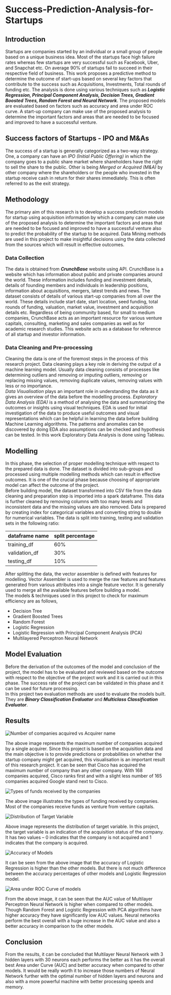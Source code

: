 # Success-Prediction-Analysis-for-Startups
## Introduction
Startups are companies started by an individual or a small group of people based on a unique business idea. Most of the startups face high failure rates whereas few startups are very successful such as Facebook, Uber, and Snapchat etc. On average 90% of startups fail to succeed in their respective field of business. This work proposes a predictive method to determine the outcome of start-ups based on several key factors that contribute to the success such as Acquisitions, Investments, Total rounds of funding etc.  The analysis is done using various techniques such as ***Logistic Regression, Principal Component Analysis, Decision Trees, Gradient Boosted Trees, Random Forest and Neural Network***. The proposed models are evaluated based on factors such as accuracy and area under ROC curve. A start-up company can make use of the proposed analysis to determine the important factors and areas that are needed to be focused and improved to have a successful venture. </br>

## Success factors of Startups - IPO and M&As
The success of a startup is generally categorized as a two-way strategy. One, a company can have an *IPO (Initial Public Offering)* in which the company goes to a public share market where shareholders have the right to sell the share to the public. Other is being *Merged or Acquired (M&A)* by other company where the shareholders or the people who invested in the startup receive cash in return for their shares immediately. This is often referred to as the exit strategy. </br>

## Methodology

The primary aim of this research is to develop a success prediction models for startup using acquisition information by which a company can make use of the proposed analysis to determine the important factors and areas that are needed to be focused and improved to have a successful venture also to predict the probability of the startup to be acquired. Data Mining methods are used in this project to make insightful decisions using the data collected from the sources which will result in effective outcomes. </br>

### Data Collection
The data is obtained from ***CrunchBase*** website using API.  CrunchBase is a website which has information about public and private companies around the world. These information includes funding and investment details, details of founding members and individuals in leadership positions, information about acquisitions, mergers, latest trends and news. The dataset consists of details of various start-up companies from all over the world. These details include start date, start location, seed funding, total rounds of funding, valuation, market value, investment and acquisition details etc. Regardless of being community based, for small to medium companies, CrunchBase acts as an important resource for various venture capitals, consulting, marketing and sales companies as well as for academic research studies. This website acts as a database for reference of all startup and investor information. </br>

### Data Cleaning and Pre-processing
Cleaning the data is one of the foremost steps in the process of this research project. Data cleaning plays a key role in deriving the output of a machine learning model. Usually data cleaning consists of processes like determining outliers and removing or imputing outliers, removing or replacing missing values, removing duplicate values, removing values with less or no importance. </br>
*Data Visualisation* plays an important role in understanding the data as it gives an overview of the data before the modelling process. *Exploratory Data Analysis (EDA)* is a method of analysing the data and summarizing the outcomes or insights using visual techniques. EDA is used for initial investigation of the data to produce useful outcomes and visual representations which can be helpful in learning the data before building Machine Learning algorithms. The patterns and anomalies can be discovered by doing EDA also assumptions can be checked and hypothesis can be tested. In this work Exploratory Data Analysis is done using Tableau. </br>

## Modelling
In this phase, the selection of proper modelling technique with respect to the prepared data is done. The dataset is divided into sub-groups and processed using multiple modelling methods which can result in effective outcomes. It is one of the crucial phase because choosing of appropriate model can affect the outcome of the project. </br>
Before building model, the dataset transformed into CSV file from the data cleaning and preparation step is imported into a spark dataframe. This data is further cleaned by removing columns with too many levels and inconsistent data and the missing values are also removed. Data is prepared by creating index for categorical variables and converting string to double for numerical variables. The data is split into training, testing and validation sets in the following ratio: </br>

| dataframe name | split percentage |
| -------------- | ---------------- |
| training_df    | 60%              |
| validation_df  | 30%              |
| testing_df     | 10%              |

After splitting the data, the vector assembler is defined with features for modelling. Vector Assembler is used to merge the raw features and features generated from various attributes into a single feature vector. It is generally used to merge all the available features before building a model. </br>
The models & techniques used in this project to check for maximum efficiency are as follows,
- Decision Tree
- Gradient Boosted Trees
- Random Forest
- Logistic Regression
- Logistic Regression with Principal Component Analysis (PCA)
- Multilayered Perceptron Neural Network

## Model Evaluation
Before the derivation of the outcomes of the model and conclusion of the project, the model has to be evaluated and reviewed based on the outcome with respect to the objective of the project work and it is carried out in this phase. The success rate of the project can be validated in this phase and it can be used for future processing. </br>
In this project two evaluation methods are used to evaluate the models built. They are ***Binary Classification Evaluator*** and ***Multiclass Classification Evaluator***. </br>

## Results

![Number of companies acquired vs Acquirer name](https://github.com/yogeshwaran-shanmuganathan/Success-Prediction-Analysis-for-Startups/blob/main/Result_Visualization_Images/Number%20of%20companies%20acquired%20vs%20Acquirer%20name.png)

The above image represents the maximum number of companies acquired by a single acquirer. Since this project is based on the acquisition data and the main objective is to provide predictions or probabilities on whether the startup company might get acquired, this visualisation is an important result of this research project. It can be seen that Cisco has acquired the maximum number of company than any other company. With 168 companies acquired, Cisco ranks first and with a slight less number of 165 companies acquired Google stand next to Cisco. </br>

![Types of funds received by the companies](https://github.com/yogeshwaran-shanmuganathan/Success-Prediction-Analysis-for-Startups/blob/main/Result_Visualization_Images/Types%20of%20funds%20received%20by%20the%20companies.png)

The above image illustrates the types of funding received by companies. Most of the companies receive funds as venture from venture capitals. </br>

![Distribution of Target Variable](https://github.com/yogeshwaran-shanmuganathan/Success-Prediction-Analysis-for-Startups/blob/main/Result_Visualization_Images/Distribution%20of%20Target%20Variable-For%20Acqusition.png)

Above image represents the distribution of target variable. In this project, the target variable is an indication of the acquisition status of the company. It has two values – 0 indicates that the company is not acquired and 1 indicates that the company is acquired. </br>

![Accuracy of Models](https://github.com/yogeshwaran-shanmuganathan/Success-Prediction-Analysis-for-Startups/blob/main/Result_Visualization_Images/Accuracy%20of%20Models.png)

It can be seen from the above image that the accuracy of Logistic Regression is higher than the other models. But there is not much difference between the accuracy percentages of other models and Logistic Regression model. </br>

![Area under ROC Curve of models](https://github.com/yogeshwaran-shanmuganathan/Success-Prediction-Analysis-for-Startups/blob/main/Result_Visualization_Images/Area%20under%20ROC%20Curve%20of%20models.png)

From the above image, it can be seen that the AUC value of Multilayer Perceptron Neural Network is higher when compared to other models. Though Random Forest and Logistic Regression with PCA algorithms have higher accuracy they have significantly low AUC values. Neural networks perform the best overall with a huge increase in the AUC value and also a better accuracy in comparison to the other models. </br>

## Conclusion
From the results, it can be concluded that Multilayer Neural Network with 3 hidden layers with 30 neurons each performs the better as it has the overall best Area under Curve (AUC) and better accuracy when compared to other models. It would be really worth it to increase those numbers of Neural Network further with the optimal number of hidden layers and neurons and also with a more powerful machine with better processing speeds and memory. </br>


